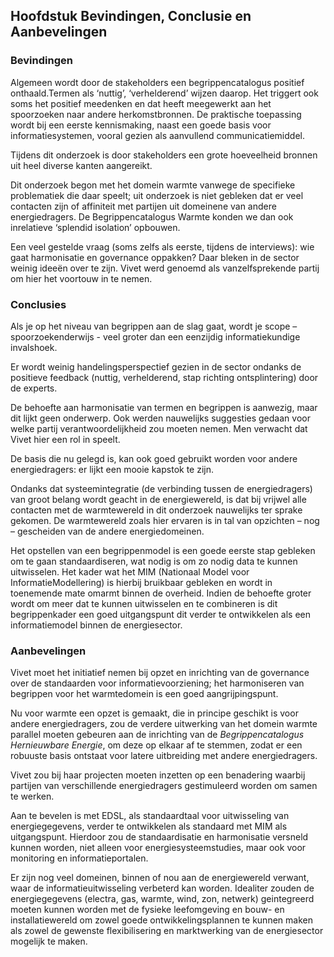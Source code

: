 Hoofdstuk Bevindingen, Conclusie en Aanbevelingen
-------------------------------------------------

### Bevindingen

Algemeen wordt door de stakeholders een begrippencatalogus positief onthaald.Termen als ‘nuttig’, ‘verhelderend’ wijzen daarop. Het triggert ook soms het
positief meedenken en dat heeft meegewerkt aan het spoorzoeken naar andere herkomstbronnen. De praktische toepassing wordt bij een eerste kennismaking, naast een goede basis voor informatiesystemen, vooral gezien als aanvullend communicatiemiddel. 

Tijdens dit onderzoek is door stakeholders een grote hoeveelheid bronnen uit heel diverse kanten aangereikt. 

Dit onderzoek begon met het domein warmte vanwege de specifieke problematiek die daar speelt; uit onderzoek is niet gebleken dat er veel contacten zijn of affiniteit met partijen uit domeinene van andere energiedragers. De Begrippencatalogus Warmte konden we dan ook inrelatieve ‘splendid isolation’ opbouwen.

Een veel gestelde vraag (soms zelfs als eerste, tijdens de interviews): wie gaat harmonisatie en governance oppakken? Daar bleken in de sector weinig ideeën over
te zijn. Vivet werd genoemd als vanzelfsprekende partij om hier het voortouw in te nemen.

### Conclusies

Als je op het niveau van begrippen aan de slag gaat, wordt je scope – spoorzoekenderwijs - veel groter dan een eenzijdig informatiekundige invalshoek.

Er wordt weinig handelingsperspectief gezien in de sector ondanks de positieve feedback (nuttig, verhelderend, stap richting ontsplintering) door de experts.

De behoefte aan harmonisatie van termen en begrippen is aanwezig, maar dit lijkt geen onderwerp. Ook werden nauwelijks suggesties gedaan voor welke partij
verantwoordelijkheid zou moeten nemen. Men verwacht dat Vivet hier een rol in speelt.

De basis die nu gelegd is, kan ook goed gebruikt worden voor andere energiedragers: er lijkt een mooie kapstok te zijn.

Ondanks dat systeemintegratie (de verbinding tussen de energiedragers) van groot belang wordt geacht in de energiewereld, is dat bij vrijwel alle contacten met
de warmtewereld in dit onderzoek nauwelijks ter sprake gekomen. De warmtewereld zoals hier ervaren is in tal van opzichten – nog – gescheiden van de andere
energiedomeinen. 

Het opstellen van een begrippenmodel is een goede eerste stap gebleken om te gaan standaardiseren, wat nodig is om zo nodig data te kunnen uitwisselen. Het kader wat het  MIM (Nationaal Model voor InformatieModellering) is hierbij bruikbaar gebleken en wordt in toenemende mate omarmt binnen de overheid. Indien de behoefte groter wordt om meer dat te kunnen uitwisselen en te combineren is dit begrippenkader een goed uitgangspunt dit verder te ontwikkelen als een informatiemodel binnen de energiesector.

### Aanbevelingen

Vivet moet het initiatief nemen bij opzet en inrichting van de governance over de standaarden voor informatievoorziening; het harmoniseren van begrippen voor het warmtedomein is een goed aangrijpingspunt. 

Nu voor warmte een opzet is gemaakt, die in principe geschikt is voor andere energiedragers, zou de verdere uitwerking van het domein warmte parallel moeten
gebeuren aan de inrichting van de *Begrippencatalogus Hernieuwbare Energie*, om deze op elkaar af te stemmen, zodat er een robuuste basis ontstaat voor latere
uitbreiding met andere energiedragers.

Vivet zou bij haar projecten moeten inzetten op een benadering waarbij partijen van verschillende energiedragers gestimuleerd worden om samen te werken. 

Aan te bevelen is met EDSL, als standaardtaal voor uitwisseling van energiegegevens,  verder te ontwikkelen als standaard met MIM als uitgangspunt. Hierdoor zou de standaardisatie en harmonisatie versneld kunnen worden, niet alleen voor energiesysteemstudies, maar ook voor monitoring en informatieportalen.

Er zijn nog veel domeinen, binnen of nou aan de energiewereld verwant, waar de informatieuitwisseling verbeterd kan worden. Idealiter zouden de energiegegevens (electra, gas, warmte, wind, zon, netwerk) geintegreerd moeten kunnen worden met de fysieke leefomgeving en bouw- en installatiewereld om zowel goede ontwikkelingsplannen te kunnen maken als zowel de gewenste flexibilisering en marktwerking van de energiesector mogelijk te maken.


